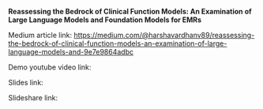 **Reassessing the Bedrock of Clinical Function Models: An Examination of Large Language Models and Foundation Models for EMRs**

Medium article link: https://medium.com/@harshavardhanv89/reassessing-the-bedrock-of-clinical-function-models-an-examination-of-large-language-models-and-9e7e9864adbc

Demo youtube video link: 

Slides link: 

Slideshare link: 
